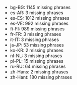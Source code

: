- bg-BG: 1145 missing phrases
- es-AR: 3 missing phrases
- es-ES: 1012 missing phrases
- es-VE: 992 missing phrases
- fi-FI: 989 missing phrases
- fr-FR: 3 missing phrases
- it-IT: 3 missing phrases
- ja-JP: 53 missing phrases
- ko-KR: 2 missing phrases
- nl-NL: 3 missing phrases
- pl-PL: 15 missing phrases
- ru-RU: 64 missing phrases
- zh-Hans: 2 missing phrases
- zh-Hant: 180 missing phrases
